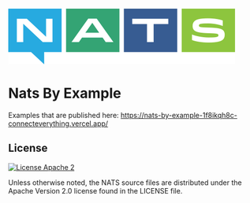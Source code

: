 ![NATS](../images/large-logo.png)

# Nats By Example

Examples that are published here: https://nats-by-example-1f8ikqh8c-connecteverything.vercel.app/

## License

[![License Apache 2](https://img.shields.io/badge/License-Apache2-blue.svg)](https://www.apache.org/licenses/LICENSE-2.0)

Unless otherwise noted, the NATS source files are distributed under the Apache Version 2.0 license found in the LICENSE file.
